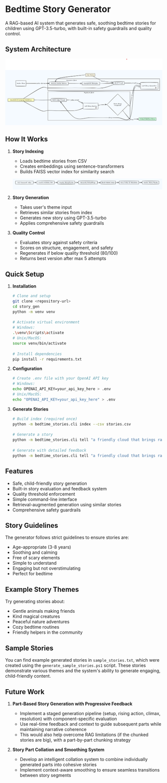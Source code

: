 ﻿# Bedtime Story Generator

A RAG-based AI system that generates safe, soothing bedtime stories for children using GPT-3.5-turbo, with built-in safety guardrails and quality control.

## System Architecture

![Block Diagram](block_diagram.png)

## How It Works

1. **Story Indexing**
   - Loads bedtime stories from CSV
   - Creates embeddings using sentence-transformers
   - Builds FAISS vector index for similarity search

   ![Vector Store Building](vector_build.png)

2. **Story Generation**
   - Takes user's theme input
   - Retrieves similar stories from index
   - Generates new story using GPT-3.5-turbo
   - Applies comprehensive safety guardrails

3. **Quality Control**
   - Evaluates story against safety criteria
   - Scores on structure, engagement, and safety
   - Regenerates if below quality threshold (80/100)
   - Returns best version after max 5 attempts

## Quick Setup

1. **Installation**
   ```bash
   # Clone and setup
   git clone <repository-url>
   cd story_gen
   python -m venv venv

   # Activate virtual environment
   # Windows:
   .\venv\Scripts\activate
   # Unix/MacOS:
   source venv/bin/activate

   # Install dependencies
   pip install -r requirements.txt
   ```

2. **Configuration**
   ```bash
   # Create .env file with your OpenAI API key
   # Windows:
   echo OPENAI_API_KEY=your_api_key_here > .env
   # Unix/MacOS:
   echo "OPENAI_API_KEY=your_api_key_here" > .env
   ```

3. **Generate Stories**
   ```bash
   # Build index (required once)
   python -m bedtime_stories.cli index --csv stories.csv

   # Generate a story
   python -m bedtime_stories.cli tell "a friendly cloud that brings rainbow rain"

   # Generate with detailed feedback
   python -m bedtime_stories.cli tell "a friendly cloud that brings rainbow rain" --verbose
   ```

## Features

- Safe, child-friendly story generation
- Built-in story evaluation and feedback system
- Quality threshold enforcement
- Simple command-line interface
- Retrieval-augmented generation using similar stories
- Comprehensive safety guardrails

## Story Guidelines

The generator follows strict guidelines to ensure stories are:
- Age-appropriate (3-8 years)
- Soothing and calming
- Free of scary elements
- Simple to understand
- Engaging but not overstimulating
- Perfect for bedtime

## Example Story Themes

Try generating stories about:
- Gentle animals making friends
- Kind magical creatures
- Peaceful nature adventures
- Cozy bedtime routines
- Friendly helpers in the community

## Sample Stories

You can find example generated stories in `sample_stories.txt`, which were created using the `generate_sample_stories.ps1` script. These stories demonstrate various themes and the system's ability to generate engaging, child-friendly content.

## Future Work

1. **Part-Based Story Generation with Progressive Feedback**
   - Implement a staged generation pipeline (setup, rising action, climax, resolution) with component-specific evaluation
   - Use real-time feedback and context to guide subsequent parts while maintaining narrative coherence
   - This would also help overcome RAG limitations (if the chunked stories are big), with a part-by-part chunking strategy

2. **Story Part Collation and Smoothing System**
   - Develop an intelligent collation system to combine individually generated parts into cohesive stories
   - Implement context-aware smoothing to ensure seamless transitions between story segments

